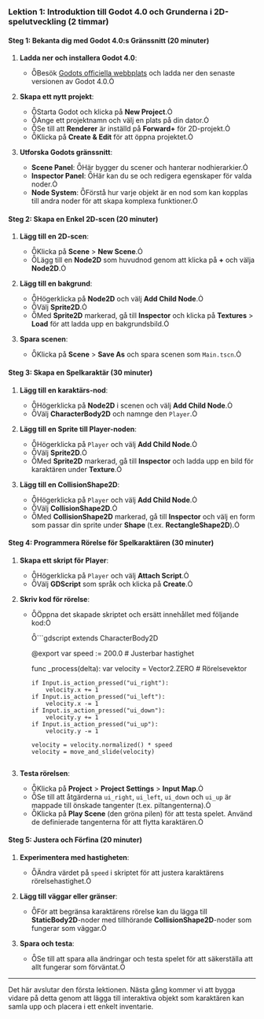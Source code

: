 ### Lektion 1: Introduktion till Godot 4.0 och Grunderna i 2D-spelutveckling (2 timmar)

#### Steg 1: Bekanta dig med Godot 4.0:s Gränssnitt (20 minuter)

1. **Ladda ner och installera Godot 4.0**:
   - Besök [Godots officiella webbplats](https://godotengine.org) och ladda ner den senaste versionen av Godot 4.0.

2. **Skapa ett nytt projekt**:
   - Starta Godot och klicka på **New Project**.
   - Ange ett projektnamn och välj en plats på din dator.
   - Se till att **Renderer** är inställd på **Forward+** för 2D-projekt.
   - Klicka på **Create & Edit** för att öppna projektet.

3. **Utforska Godots gränssnitt**:
   - **Scene Panel**: Här bygger du scener och hanterar nodhierarkier.
   - **Inspector Panel**: Här kan du se och redigera egenskaper för valda noder.
   - **Node System**: Förstå hur varje objekt är en nod som kan kopplas till andra noder för att skapa komplexa funktioner.

#### Steg 2: Skapa en Enkel 2D-scen (20 minuter)

1. **Lägg till en 2D-scen**:
   - Klicka på **Scene** > **New Scene**.
   - Lägg till en **Node2D** som huvudnod genom att klicka på **+** och välja **Node2D**.

2. **Lägg till en bakgrund**:
   - Högerklicka på **Node2D** och välj **Add Child Node**.
   - Välj **Sprite2D**.
   - Med **Sprite2D** markerad, gå till **Inspector** och klicka på **Textures** > **Load** för att ladda upp en bakgrundsbild.

3. **Spara scenen**:
   - Klicka på **Scene** > **Save As** och spara scenen som `Main.tscn`.

#### Steg 3: Skapa en Spelkaraktär (30 minuter)

1. **Lägg till en karaktärs-nod**:
   - Högerklicka på **Node2D** i scenen och välj **Add Child Node**.
   - Välj **CharacterBody2D** och namnge den `Player`.

2. **Lägg till en Sprite till Player-noden**:
   - Högerklicka på `Player` och välj **Add Child Node**.
   - Välj **Sprite2D**.
   - Med **Sprite2D** markerad, gå till **Inspector** och ladda upp en bild för karaktären under **Texture**.

3. **Lägg till en CollisionShape2D**:
   - Högerklicka på `Player` och välj **Add Child Node**.
   - Välj **CollisionShape2D**.
   - Med **CollisionShape2D** markerad, gå till **Inspector** och välj en form som passar din sprite under **Shape** (t.ex. **RectangleShape2D**).

#### Steg 4: Programmera Rörelse för Spelkaraktären (30 minuter)

1. **Skapa ett skript för Player**:
   - Högerklicka på `Player` och välj **Attach Script**.
   - Välj **GDScript** som språk och klicka på **Create**.

2. **Skriv kod för rörelse**:
   - Öppna det skapade skriptet och ersätt innehållet med följande kod:

     ```gdscript
     extends CharacterBody2D

     @export var speed := 200.0  # Justerbar hastighet

     func _process(delta):
         var velocity = Vector2.ZERO  # Rörelsevektor

         if Input.is_action_pressed("ui_right"):
             velocity.x += 1
         if Input.is_action_pressed("ui_left"):
             velocity.x -= 1
         if Input.is_action_pressed("ui_down"):
             velocity.y += 1
         if Input.is_action_pressed("ui_up"):
             velocity.y -= 1

         velocity = velocity.normalized() * speed
         velocity = move_and_slide(velocity)
     ```

3. **Testa rörelsen**:
   - Klicka på **Project** > **Project Settings** > **Input Map**.
   - Se till att åtgärderna `ui_right`, `ui_left`, `ui_down` och `ui_up` är mappade till önskade tangenter (t.ex. piltangenterna).
   - Klicka på **Play Scene** (den gröna pilen) för att testa spelet. Använd de definierade tangenterna för att flytta karaktären.

#### Steg 5: Justera och Förfina (20 minuter)

1. **Experimentera med hastigheten**:
   - Ändra värdet på `speed` i skriptet för att justera karaktärens rörelsehastighet.

2. **Lägg till väggar eller gränser**:
   - För att begränsa karaktärens rörelse kan du lägga till **StaticBody2D**-noder med tillhörande **CollisionShape2D**-noder som fungerar som väggar.

3. **Spara och testa**:
   - Se till att spara alla ändringar och testa spelet för att säkerställa att allt fungerar som förväntat.

---

Det här avslutar den första lektionen. Nästa gång kommer vi att bygga vidare på detta genom att lägga till interaktiva objekt som karaktären kan samla upp och placera i ett enkelt inventarie.
